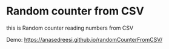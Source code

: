 # Random counter from CSV

this is Random counter reading numbers from CSV

Demo:
https://anasedreesi.github.io/randomCounterFromCSV/
